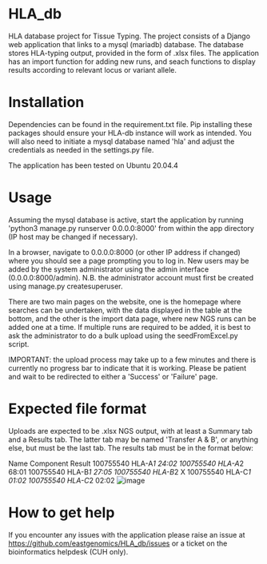 # HLA_db
HLA database project for Tissue Typing. The project consists of a Django web application that links to a mysql (mariadb) database. The database stores HLA-typing output, provided in the form of .xlsx files. The application has an import function for adding new runs, and seach functions to display results according to relevant locus or variant allele.

# Installation
Dependencies can be found in the requirement.txt file. Pip installing these packages should ensure your HLA-db instance will work as intended. You will also need to initiate a mysql database named 'hla' and adjust the credentials as needed in the settings.py file.

The application has been tested on Ubuntu 20.04.4

# Usage

Assuming the mysql database is active, start the application by running 'python3 manage.py runserver 0.0.0.0:8000' from within the app directory (IP host may be changed if necessary).

In a browser, navigate to 0.0.0.0:8000 (or other IP address if changed) where you should see a page prompting you to log in. New users may be added by the system administrator using the admin interface (0.0.0.0:8000/admin). N.B. the administrator account must first be created using manage.py createsuperuser.

There are two main pages on the website, one is the homepage where searches can be undertaken, with the data displayed in the table at the bottom, and the other is the import data page, where new NGS runs can be added one at a time. If multiple runs are required to be added, it is best to ask the administrator to do a bulk upload using the seedFromExcel.py script.

IMPORTANT: the upload process may take up to a few minutes and there is currently no progress bar to indicate that it is working. Please be patient and wait to be redirected to either a 'Success' or 'Failure' page.

# Expected file format

Uploads are expected to be .xlsx NGS output, with at least a Summary tab and a Results tab. The latter tab may be named 'Transfer A & B', or anything else, but must be the last tab. The results tab must be in the format below:

Name	Component	Result
100755540	HLA-A*1	24:02
100755540	HLA-A*2	68:01
100755540	HLA-B*1	27:05
100755540	HLA-B*2	X
100755540	HLA-C*1	01:02
100755540	HLA-C*2	02:02
![image](https://user-images.githubusercontent.com/34276603/163376870-4a099dbb-6282-4f60-b060-ff195688f96c.png)

# How to get help

If you encounter any issues with the application please raise an issue at https://github.com/eastgenomics/HLA_db/issues or a ticket on the bioinformatics helpdesk (CUH only).
